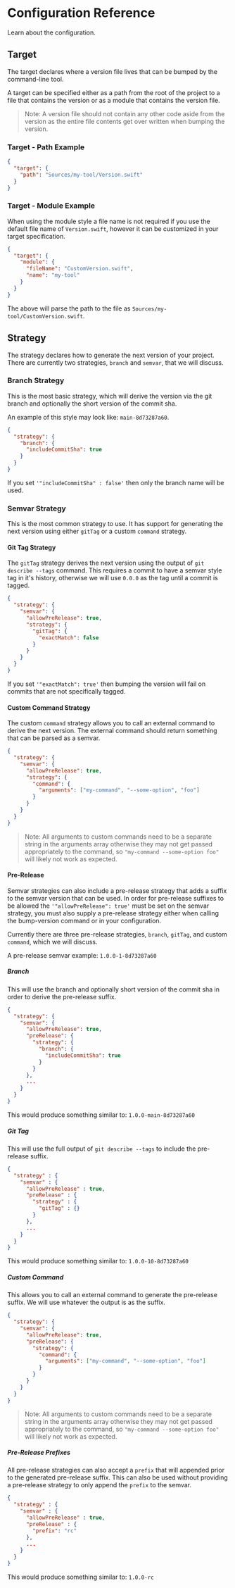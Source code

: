 # Configuration Reference

Learn about the configuration.

## Target

The target declares where a version file lives that can be bumped by the command-line tool.

A target can be specified either as a path from the root of the project to a file that contains the
version or as a module that contains the version file.

> Note: A version file should not contain any other code aside from the version as the entire file
> contents get over written when bumping the version.

### Target - Path Example

```json
{
  "target": {
    "path": "Sources/my-tool/Version.swift"
  }
}
```

### Target - Module Example

When using the module style a file name is not required if you use the default file name of
`Version.swift`, however it can be customized in your target specification.

```json
{
  "target": {
    "module": {
      "fileName": "CustomVersion.swift",
      "name": "my-tool"
    }
  }
}
```

The above will parse the path to the file as `Sources/my-tool/CustomVersion.swift`.

## Strategy

The strategy declares how to generate the next version of your project. There are currently two
strategies, `branch` and `semvar`, that we will discuss.

### Branch Strategy

This is the most basic strategy, which will derive the version via the git branch and optionally the
short version of the commit sha.

An example of this style may look like: `main-8d73287a60`.

```json
{
  "strategy": {
    "branch": {
      "includeCommitSha": true
    }
  }
}
```

If you set `'"includeCommitSha" : false'` then only the branch name will be used.

### Semvar Strategy

This is the most common strategy to use. It has support for generating the next version using either
`gitTag` or a custom `command` strategy.

#### Git Tag Strategy

The `gitTag` strategy derives the next version using the output of `git describe --tags` command.
This requires a commit to have a semvar style tag in it's history, otherwise we will use `0.0.0` as
the tag until a commit is tagged.

```json
{
  "strategy": {
    "semvar": {
      "allowPreRelease": true,
      "strategy": {
        "gitTag": {
          "exactMatch": false
        }
      }
    }
  }
}
```

If you set `'"exactMatch": true'` then bumping the version will fail on commits that are not
specifically tagged.

#### Custom Command Strategy

The custom `command` strategy allows you to call an external command to derive the next version. The
external command should return something that can be parsed as a semvar.

```json
{
  "strategy": {
    "semvar": {
      "allowPreRelease": true,
      "strategy": {
        "command": {
          "arguments": ["my-command", "--some-option", "foo"]
        }
      }
    }
  }
}
```

> Note: All arguments to custom commands need to be a separate string in the arguments array
> otherwise they may not get passed appropriately to the command, so
> `"my-command --some-option foo"` will likely not work as expected.

#### Pre-Release

Semvar strategies can also include a pre-release strategy that adds a suffix to the semvar version
that can be used. In order for pre-release suffixes to be allowed the `'"allowPreRelease": true'`
must be set on the semvar strategy, you must also supply a pre-release strategy either when calling
the bump-version command or in your configuration.

Currently there are three pre-release strategies, `branch`, `gitTag`, and custom `command`, which we
will discuss.

A pre-release semvar example: `1.0.0-1-8d73287a60`

##### Branch

This will use the branch and optionally short version of the commit sha in order to derive the
pre-release suffix.

```json
{
  "strategy": {
    "semvar": {
      "allowPreRelease": true,
      "preRelease": {
        "strategy": {
          "branch": {
            "includeCommitSha": true
          }
        }
      },
      ...
    }
  }
}
```

This would produce something similar to: `1.0.0-main-8d73287a60`

##### Git Tag

This will use the full output of `git describe --tags` to include the pre-release suffix.

```json
{
  "strategy" : {
    "semvar" : {
      "allowPreRelease" : true,
      "preRelease" : {
        "strategy" : {
          "gitTag" : {}
        }
      },
      ...
    }
  }
}
```

This would produce something similar to: `1.0.0-10-8d73287a60`

##### Custom Command

This allows you to call an external command to generate the pre-release suffix. We will use whatever
the output is as the suffix.

```json
{
  "strategy": {
    "semvar": {
      "allowPreRelease": true,
      "preRelease": {
        "strategy": {
          "command": {
            "arguments": ["my-command", "--some-option", "foo"]
          }
        }
      }
    }
  }
}
```

> Note: All arguments to custom commands need to be a separate string in the arguments array
> otherwise they may not get passed appropriately to the command, so
> `"my-command --some-option foo"` will likely not work as expected.

##### Pre-Release Prefixes

All pre-release strategies can also accept a `prefix` that will appended prior to the generated
pre-release suffix. This can also be used without providing a pre-release strategy to only append
the `prefix` to the semvar.

```json
{
  "strategy" : {
    "semvar" : {
      "allowPreRelease" : true,
      "preRelease" : {
        "prefix": "rc"
      },
      ...
    }
  }
}
```

This would produce something similar to: `1.0.0-rc`
